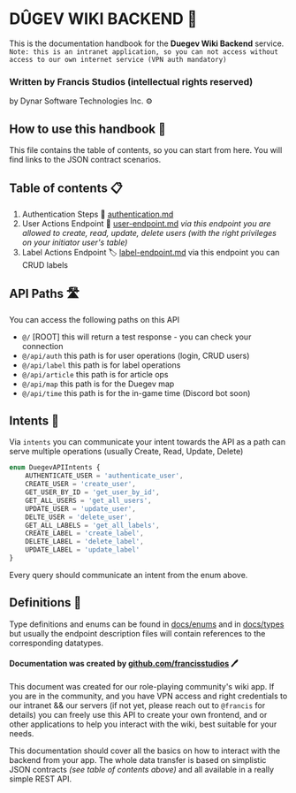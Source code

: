 # DÛGEV WIKI BACKEND 🔌

This is the documentation handbook for the **Duegev Wiki Backend** service. 
``Note: this is an intranet application, so you can not access without access to our own internet service (VPN auth mandatory)``

### Written by Francis Studios (intellectual rights reserved)
by Dynar Software Technologies Inc. ⚙️

## How to use this handbook 📖
This file contains the table of contents, so you can start from here. You will find links to the JSON contract scenarios.


## Table of contents 📋

1) Authentication Steps 🔐 [authentication.md](./docs/authentication.md)
2) User Actions Endpoint 👥 [user-endpoint.md](./docs/user-endpoint.md) _via this endpoint you are allowed to create, read, update, delete users (with the right privileges on your initiator user's table)_ 
3) Label Actions Endpoint 🏷️ [label-endpoint.md](./docs/label-endpoint.md) via this endpoint you can CRUD labels

## API Paths 🛣️
You can access the following paths on this API
- ``@/`` [ROOT] this will return a test response - you can check your connection 
- ``@/api/auth`` this path is for user operations (login, CRUD users)
- ``@/api/label`` this path is for label operations
- ``@/api/article`` this path is for article ops
- ``@/api/map`` this path is for the Duegev map
- ``@/api/time`` this path is for the in-game time (Discord bot soon)

## Intents 🫳
Via ``intents`` you can communicate your intent towards the API as a path can serve multiple operations (usually Create, Read, Update, Delete)

```Typescript
enum DuegevAPIIntents {
    AUTHENTICATE_USER = 'authenticate_user',
    CREATE_USER = 'create_user',
    GET_USER_BY_ID = 'get_user_by_id',
    GET_ALL_USERS = 'get_all_users',
    UPDATE_USER = 'update_user',
    DELTE_USER = 'delete_user',
    GET_ALL_LABELS = 'get_all_labels',
    CREATE_LABEL = 'create_label',
    DELETE_LABEL = 'delete_label',
    UPDATE_LABEL = 'update_label'
}
```

Every query should communicate an intent from the enum above.

## Definitions 💬

Type definitions and enums can be found in [docs/enums](./docs/enums) and in [docs/types](./docs/types) but usually the endpoint description files will contain references to the corresponding datatypes. 


#### Documentation was created by [github.com/francisstudios](https://github.com/francisstudios) 🖊️

This document was created for our role-playing community's wiki app. If you are in the community, and you have VPN access and right credentials to our intranet && our servers (if not yet, please reach out to ``@francis`` for details) you can freely use this API to create your own frontend, and or other applications to help you interact with the wiki, best suitable for your needs.

This documentation should cover all the basics on how to interact with the backend from your app. The whole data transfer is based on simplistic JSON contracts _(see table of contents above)_ and all available in a really simple REST API. 